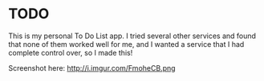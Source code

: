 # TODO

This is my personal To Do List app.  I tried several other services and found that none of them worked well for me, and I wanted a service that I had complete control over, so I made this!

Screenshot here: http://i.imgur.com/FmoheCB.png

